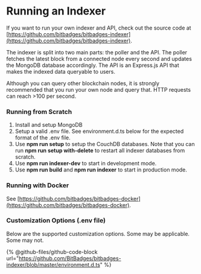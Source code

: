 # Running an Indexer

If you want to run your own indexer and API, check out the source code at [https://github.com/bitbadges/bitbadges-indexer](https://github.com/bitbadges/bitbadges-indexer).

The indexer is split into two main parts: the poller and the API. The poller fetches the latest block from a connected node every second and updates the MongoDB database accordingly. The API is an Express.js API that makes the indexed data queryable to users.

Although you can query other blockchain nodes, it is strongly recommended that you run your own node and query that. HTTP requests can reach >100 per second.

### Running from Scratch

1. Install and setup MongoDB
2. Setup a valid .env file. See environment.d.ts below for the expected format of the .env file.&#x20;
3. Use **npm run setup** to setup the CouchDB databases. Note that you can run **npm run setup with-delete** to restart all indexer databases from scratch.
4. Use **npm run indexer-dev** to start in development mode.
5. Use **npm run build** and **npm run indexer** to start in production mode.

### Running with Docker

See [https://github.com/bitbadges/bitbadges-docker](https://github.com/bitbadges/bitbadges-docker).

### Customization Options (.env file)

Below are the supported customization options. Some may be applicable. Some may not.

{% @github-files/github-code-block url="https://github.com/BitBadges/bitbadges-indexer/blob/master/environment.d.ts" %}

